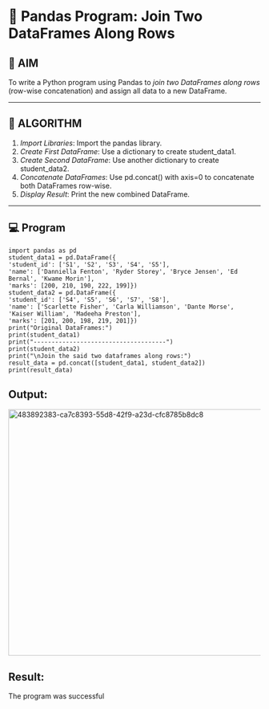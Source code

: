 # 🧪 Pandas Program: Join Two DataFrames Along Rows

## 🎯 AIM

To write a Python program using Pandas to *join two DataFrames along rows* (row-wise concatenation) and assign all data to a new DataFrame.

---

## 🧠 ALGORITHM

1. *Import Libraries*: Import the pandas library.
2. *Create First DataFrame*: Use a dictionary to create student_data1.
3. *Create Second DataFrame*: Use another dictionary to create student_data2.
4. *Concatenate DataFrames*: Use pd.concat() with axis=0 to concatenate both DataFrames row-wise.
5. *Display Result*: Print the new combined DataFrame.

---

## 💻 Program
```
import pandas as pd 
student_data1 = pd.DataFrame({ 
'student_id': ['S1', 'S2', 'S3', 'S4', 'S5'], 
'name': ['Danniella Fenton', 'Ryder Storey', 'Bryce Jensen', 'Ed Bernal', 'Kwame Morin'],  
'marks': [200, 210, 190, 222, 199]}) 
student_data2 = pd.DataFrame({ 
'student_id': ['S4', 'S5', 'S6', 'S7', 'S8'], 
'name': ['Scarlette Fisher', 'Carla Williamson', 'Dante Morse', 'Kaiser William', 'Madeeha Preston'],  
'marks': [201, 200, 198, 219, 201]}) 
print("Original DataFrames:") 
print(student_data1) 
print("-------------------------------------") 
print(student_data2) 
print("\nJoin the said two dataframes along rows:") 
result_data = pd.concat([student_data1, student_data2]) 
print(result_data)
```

## Output:
<img width="714" height="491" alt="483892383-ca7c8393-55d8-42f9-a23d-cfc8785b8dc8" src="https://github.com/user-attachments/assets/3c14ecd3-c9dc-4ba6-a8c6-16ee31202b8a" />

## Result:
The program was successful
